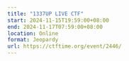 ```yaml
---
title: "1337UP LIVE CTF"
start: 2024-11-15T19:59:00+08:00
end: 2024-11-17T07:59:00+08:00
location: Online
format: Jeopardy
url: https://ctftime.org/event/2446/
---
```

